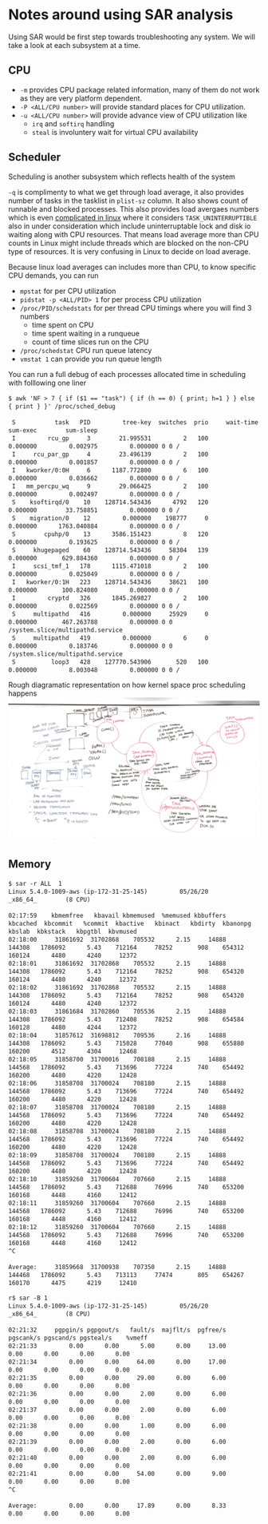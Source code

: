 # Notes around using SAR analysis 

Using SAR would be first step towards troubleshooting any system. We will take a look at each subsystem at a time.



## CPU 

- `-m` provides CPU package related information, many of them do not work as they are very platform dependent.
- `-P <ALL/CPU number>` will provide standard places for CPU utilization.
- `-u <ALL/CPU number>` will provide advance view of CPU utilization like 
  - `irq` and `softirq` handling 
  - `steal` is involuntery wait for virtual CPU availability



## Scheduler

Scheduling is another subsystem which reflects health of the system

`-q` is complimenty to what we get through load average, it also provides number of tasks in the tasklist in  `plist-sz` column. It also shows count of runnable and blocked processes. This also provides load avergaes numbers which is even [complicated in linux](http://www.brendangregg.com/blog/2017-08-08/linux-load-averages.html) where it considers `TASK_UNINTERRUPTIBLE` also in under consideration which include uninterruptable lock and disk io waiting along with CPU resources. That means load average more than CPU counts in Linux might include threads which are blocked on the non-CPU type of resources. It is very confusing in Linux to decide on load average.



Because linux load averages can includes more than CPU, to know specific CPU demands, you can run 

- `mpstat`  for per CPU utilization 
- `pidstat -p <ALL/PID> 1` for per process CPU utilization 
- `/proc/PID/schedstats` for per thread CPU timings where you will find 3 numbers 
  - time spent on CPU 
  - time spent waiting in a runqueue 
  - count of time slices run on the CPU
- `/proc/schedstat` CPU run queue latency 
- `vmstat 1` can provide you run queue length 



You can run a full debug of each processes allocated time in scheduling with folllowing one liner 

``` 
$ awk 'NF > 7 { if ($1 == "task") { if (h == 0) { print; h=1 } } else { print } }' /proc/sched_debug

 S           task   PID         tree-key  switches  prio     wait-time             sum-exec        sum-sleep
 I         rcu_gp     3        21.995531         2   100         0.000000         0.002975         0.000000 0 0 /
 I     rcu_par_gp     4        23.496139         2   100         0.000000         0.001857         0.000000 0 0 /
 I   kworker/0:0H     6      1187.772800         6   100         0.000000         0.036662         0.000000 0 0 /
 I   mm_percpu_wq     9        29.066425         2   100         0.000000         0.002497         0.000000 0 0 /
 S    ksoftirqd/0    10    128714.543436      4792   120         0.000000        33.758851         0.000000 0 0 /
 S    migration/0    12         0.000000    198777     0         0.000000      1763.040884         0.000000 0 0 /
 S        cpuhp/0    13      3586.151423         8   120         0.000000         0.193625         0.000000 0 0 /
 S     khugepaged    60    128714.543436     58304   139         0.000000       629.884360         0.000000 0 0 /
 I     scsi_tmf_1   178      1115.471018         2   100         0.000000         0.025049         0.000000 0 0 /
 I   kworker/0:1H   223    128714.543436     38621   100         0.000000       100.824080         0.000000 0 0 /
 I         cryptd   326      1845.269827         2   100         0.000000         0.022569         0.000000 0 0 /
 S     multipathd   416         0.000000     25929     0         0.000000       467.263788         0.000000 0 0 /system.slice/multipathd.service
 S     multipathd   419         0.000000         6     0         0.000000         0.183746         0.000000 0 0 /system.slice/multipathd.service
 S          loop3   428    127770.543906       520   100         0.000000         8.003048         0.000000 0 0 /
```

Rough diagramatic representation on how kernel space proc scheduling happens 
![linux_prod_sched](images/linux_proc_sched.png)



## Memory 

```
$ sar -r ALL  1
Linux 5.4.0-1009-aws (ip-172-31-25-145)         05/26/20        _x86_64_        (8 CPU)

02:17:59    kbmemfree   kbavail kbmemused  %memused kbbuffers  kbcached  kbcommit   %commit  kbactive   kbinact   kbdirty  kbanonpg    kbslab  kbkstack   kbpgtbl  kbvmused
02:18:00     31861692  31702868    705532      2.15     14888    144308   1786092      5.43    712164     78252       908    654312    160124      4480      4240     12372
02:18:01     31861692  31702868    705532      2.15     14888    144308   1786092      5.43    712164     78252       908    654320    160124      4480      4240     12372
02:18:02     31861692  31702868    705532      2.15     14888    144308   1786092      5.43    712164     78252       908    654320    160124      4480      4240     12372
02:18:03     31861684  31702860    705536      2.15     14888    144308   1786092      5.43    712408     78252       908    654584    160128      4480      4244     12372
02:18:04     31857612  31698812    709536      2.16     14888    144308   1786092      5.43    715028     77040       908    655880    160200      4512      4304     12468
02:18:05     31858700  31700016    708188      2.15     14888    144568   1786092      5.43    713696     77224       740    654492    160200      4480      4220     12428
02:18:06     31858708  31700024    708180      2.15     14888    144568   1786092      5.43    713696     77224       740    654492    160200      4480      4220     12428
02:18:07     31858708  31700024    708180      2.15     14888    144568   1786092      5.43    713696     77224       740    654492    160200      4480      4220     12428
02:18:08     31858708  31700024    708180      2.15     14888    144568   1786092      5.43    713696     77224       740    654492    160200      4480      4220     12428
02:18:09     31858708  31700024    708180      2.15     14888    144568   1786092      5.43    713696     77224       740    654492    160200      4480      4220     12428
02:18:10     31859260  31700604    707660      2.15     14888    144568   1786092      5.43    712688     76996       740    653200    160168      4448      4160     12412
02:18:11     31859260  31700604    707660      2.15     14888    144568   1786092      5.43    712688     76996       740    653200    160168      4448      4160     12412
02:18:12     31859260  31700604    707660      2.15     14888    144568   1786092      5.43    712688     76996       740    653200    160168      4448      4160     12412
^C

Average:     31859668  31700938    707350      2.15     14888    144468   1786092      5.43    713113     77474       805    654267    160170      4475      4219     12410
```


```
r$ sar -B 1
Linux 5.4.0-1009-aws (ip-172-31-25-145)         05/26/20        _x86_64_        (8 CPU)

02:21:32     pgpgin/s pgpgout/s   fault/s  majflt/s  pgfree/s pgscank/s pgscand/s pgsteal/s    %vmeff
02:21:33         0.00      0.00      5.00      0.00     13.00      0.00      0.00      0.00      0.00
02:21:34         0.00      0.00     64.00      0.00     17.00      0.00      0.00      0.00      0.00
02:21:35         0.00      0.00     29.00      0.00      6.00      0.00      0.00      0.00      0.00
02:21:36         0.00      0.00      2.00      0.00      6.00      0.00      0.00      0.00      0.00
02:21:37         0.00      0.00      2.00      0.00      6.00      0.00      0.00      0.00      0.00
02:21:38         0.00      0.00      1.00      0.00      6.00      0.00      0.00      0.00      0.00
02:21:39         0.00      0.00      2.00      0.00      6.00      0.00      0.00      0.00      0.00
02:21:40         0.00      0.00      2.00      0.00      6.00      0.00      0.00      0.00      0.00
02:21:41         0.00      0.00     54.00      0.00      9.00      0.00      0.00      0.00      0.00
^C

Average:         0.00      0.00     17.89      0.00      8.33      0.00      0.00      0.00      0.00
```


